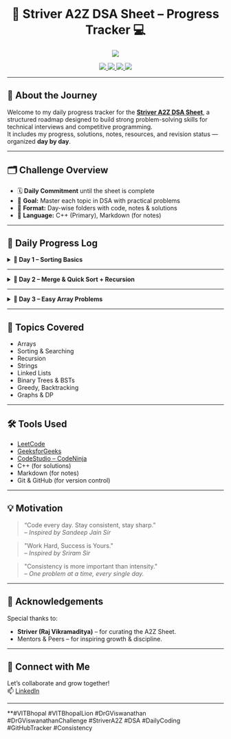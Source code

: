 <h1 align="center">🚀 Striver A2Z DSA Sheet – Progress Tracker 💻</h1>

<p align="center">
  <img src="https://readme-typing-svg.herokuapp.com?center=true&lines=Daily+DSA+Grind+with+Striver's+A2Z+Sheet;Consistency+%E2%89%A0+Intensity+💪;Level+Up+One+Problem+at+a+Time!&font=Fira+Code&color=F78D2F&width=700&height=45">
</p>

<p align="center">
  <a href="https://leetcode.com/">
    <img src="https://img.shields.io/badge/-LeetCode-FFA116?style=for-the-badge&logo=leetcode&logoColor=black"/>
  </a>
  <a href="https://www.geeksforgeeks.org/">
    <img src="https://img.shields.io/badge/-GeeksforGeeks-0F9D58?style=for-the-badge&logo=geeksforgeeks&logoColor=white"/>
  </a>
  <a href="https://www.codingninjas.com/studio/">
    <img src="https://img.shields.io/badge/-CodeStudio-orange?style=for-the-badge&logo=codingninjas&logoColor=white"/>
  </a>
  <a href="https://github.com/">
    <img src="https://img.shields.io/badge/-GitHub-black?style=for-the-badge&logo=github&logoColor=white"/>
  </a>
</p>

---

## 🧭 About the Journey

Welcome to my daily progress tracker for the [**Striver A2Z DSA Sheet**](https://takeuforward.org/strivers-a2z-dsa-course-sheet/), a structured roadmap designed to build strong problem-solving skills for technical interviews and competitive programming.  
It includes my progress, solutions, notes, resources, and revision status — organized **day by day**.

---

## 🗂️ Challenge Overview

- 🗓️ **Daily Commitment** until the sheet is complete
- 🧠 **Goal:** Master each topic in DSA with practical problems
- 📁 **Format:** Day-wise folders with code, notes & solutions
- 💬 **Language:** C++ (Primary), Markdown (for notes)

---

## 📅 Daily Progress Log

<details>
<summary><strong>📖 Day 1 – Sorting Basics</strong></summary>

| 🧠 Problem     | 🚦 Difficulty | ✅ Status | 🔗 Practice Link                                                                     |
| -------------- | ------------- | --------- | ------------------------------------------------------------------------------------ |
| Insertion Sort | Easy          | ✅ Solved | [GFG – Insertion Sort](https://practice.geeksforgeeks.org/problems/insertion-sort/1) |
| Bubble Sort    | Easy          | ✅ Solved | [GFG – Bubble Sort](https://practice.geeksforgeeks.org/problems/bubble-sort/1)       |
| Selection Sort | Easy          | ✅ Solved | [GFG – Selection Sort](https://practice.geeksforgeeks.org/problems/selection-sort/1) |

📁 [View Folder](./Day01)

</details>

---

<details>
<summary><strong>📖 Day 2 – Merge & Quick Sort + Recursion</strong></summary>

| 🧠 Problem               | 🚦 Difficulty | ✅ Status | 🔗 Practice Link                                                                     |
| ------------------------ | ------------- | --------- | ------------------------------------------------------------------------------------ |
| Merge Sort               | Medium        | ✅ Solved | [GFG – Merge Sort](https://www.geeksforgeeks.org/problems/merge-sort/1)              |
| Quick Sort               | Medium        | ✅ Solved | [GFG – Quick Sort](https://www.geeksforgeeks.org/problems/quick-sort/1)              |
| Recursive Bubble Sort    | Easy          | ✅ Solved | [GFG – Bubble Sort](https://practice.geeksforgeeks.org/problems/bubble-sort/1)       |
| Recursive Insertion Sort | Easy          | ✅ Solved | [GFG – Insertion Sort](https://practice.geeksforgeeks.org/problems/insertion-sort/1) |

📁 [View Folder](./Day02)

</details>

---

<details>
<summary><strong>📖 Day 3 – Easy Array Problems</strong></summary>

| 🧠 Problem                           | 🚦 Difficulty | ✅ Status | 🔗 Practice Link                                                                                                       |
| ------------------------------------ | ------------- | --------- | ---------------------------------------------------------------------------------------------------------------------- |
| Largest Element in Array             | Easy          | ✅ Solved | [GFG – Largest Element in Array](https://www.geeksforgeeks.org/problems/largest-element-in-array4009/1)                |
| Second Largest                       | Easy          | ✅ Solved | [GFG – Second Largest](https://www.geeksforgeeks.org/problems/second-largest3735/1)                                    |
| Check if Array Is Sorted and Rotated | Easy          | ✅ Solved | [Leetcode – Check if Array Is Sorted and Rotated](https://leetcode.com/problems/check-if-array-is-sorted-and-rotated/) |

📁 [View Folder](./Day03)

</details>

---

## 🧠 Topics Covered

- Arrays
- Sorting & Searching
- Recursion
- Strings
- Linked Lists
- Binary Trees & BSTs
- Greedy, Backtracking
- Graphs & DP

---

## 🛠️ Tools Used

- [LeetCode](https://leetcode.com/)
- [GeeksforGeeks](https://www.geeksforgeeks.org/)
- [CodeStudio – CodeNinja](https://www.codingninjas.com/studio/)
- C++ (for solutions)
- Markdown (for notes)
- Git & GitHub (for version control)

---

## 💡 Motivation

> “Code every day. Stay consistent, stay sharp.”  
> – _Inspired by Sandeep Jain Sir_

> "Work Hard, Success is Yours."  
> – _Inspired by Sriram Sir_

> "Consistency is more important than intensity."  
> – _One problem at a time, every single day._

---

## 🙌 Acknowledgements

Special thanks to:

- **Striver (Raj Vikramaditya)** – for curating the A2Z Sheet.
- Mentors & Peers – for inspiring growth & discipline.

---

## 🔗 Connect with Me

Let’s collaborate and grow together!  
📫 [LinkedIn](https://linkedin.com/in/yourprofile)

---

\*\*#VITBhopal #VITBhopalLion #DrGViswanathan #DrGViswanathanChallenge #StriverA2Z #DSA #DailyCoding #GitHubTracker #Consistency
